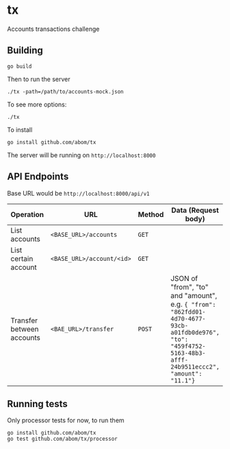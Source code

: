 # tx
Accounts transactions challenge

## Building

```
go build
```

Then to run the server

```
./tx -path=/path/to/accounts-mock.json
```

To see more options:

```
./tx
```

To install

```
go install github.com/abom/tx
```

The server will be running on `http://localhost:8000`

## API Endpoints

Base URL would be `http://localhost:8000/api/v1`

| Operation                 | URL                       | Method | Data (Request body)                                                                                                                                         |
| ------------------------- | ------------------------- | ------ | ----------------------------------------------------------------------------------------------------------------------------------------------------------- |
| List accounts             | `<BASE_URL>/accounts`     | `GET`  |                                                                                                                                                             |
| List certain account      | `<BASE_URL>/account/<id>` | `GET`  |
| Transfer between accounts | `<BAE_URL>/transfer `     | `POST` | JSON of "from", "to" and "amount", e.g. `{ "from": "862fdd01-4d70-4677-93cb-a01fdb0de976", "to": "459f4752-5163-48b3-afff-24b9511eccc2", "amount": "11.1"}` |

## Running tests

Only processor tests for now, to run them

```
go install github.com/abom/tx
go test github.com/abom/tx/processor
```
